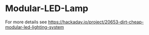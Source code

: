 # Modular-LED-Lamp
For more details see https://hackaday.io/project/20653-dirt-cheap-modular-led-lighting-system
